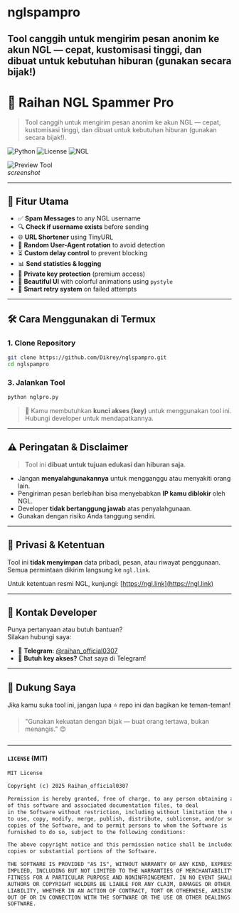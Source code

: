 # nglspampro
Tool canggih untuk mengirim pesan anonim ke akun NGL — cepat, kustomisasi tinggi, dan dibuat untuk kebutuhan hiburan (gunakan secara bijak!)
---

# 🚀 Raihan NGL Spammer Pro

> Tool canggih untuk mengirim pesan anonim ke akun NGL — cepat, kustomisasi tinggi, dan dibuat untuk kebutuhan hiburan (gunakan secara bijak!).

![Python](https://img.shields.io/badge/Python-3.8%2B-blue?style=for-the-badge&logo=python)
![License](https://img.shields.io/badge/License-MIT-green?style=for-the-badge)
![NGL](https://img.shields.io/badge/NGL-Anonim%20Q%26A-red?style=for-the-badge&logo=google-forms)

![Preview Tool](https://via.placeholder.com/800x400.png?text=Raihan+NGL+Spammer+Pro)  
*screenshot*

---

## 🌟 Fitur Utama

- ✅ **Spam Messages** to any NGL username
- 🔍 **Check if username exists** before sending
- 🌐 **URL Shortener** using TinyURL
- 🤖 **Random User-Agent rotation** to avoid detection
- ⏳ **Custom delay control** to prevent blocking
- 📊 **Send statistics & logging**
- 🔐 **Private key protection** (premium access)
- 🎨 **Beautiful UI** with colorful animations using `pystyle`
- 🧠 **Smart retry system** on failed attempts
---

## 🛠️ Cara Menggunakan di Termux

### 1. Clone Repository
```bash
git clone https://github.com/Dikrey/nglspampro.git
cd nglspampro
```

### 3. Jalankan Tool
```bash
python nglpro.py
```

> 🔑 Kamu membutuhkan **kunci akses (key)** untuk menggunakan tool ini. Hubungi developer untuk mendapatkannya.

---

## ⚠️ Peringatan & Disclaimer

> Tool ini **dibuat untuk tujuan edukasi dan hiburan saja**.

- Jangan **menyalahgunakannya** untuk mengganggu atau menyakiti orang lain.
- Pengiriman pesan berlebihan bisa menyebabkan **IP kamu diblokir** oleh NGL.
- Developer **tidak bertanggung jawab** atas penyalahgunaan.
- Gunakan dengan risiko Anda tanggung sendiri.

---

## 📄 Privasi & Ketentuan

Tool ini **tidak menyimpan** data pribadi, pesan, atau riwayat penggunaan.  
Semua permintaan dikirim langsung ke `ngl.link`.

Untuk ketentuan resmi NGL, kunjungi: [https://ngl.link](https://ngl.link)

---

## 🤝 Kontak Developer

Punya pertanyaan atau butuh bantuan?  
Silakan hubungi saya:

- 📩 **Telegram**: [@raihan_official0307](https://t.me/raihan_official0307)
- 💬 **Butuh key akses?** Chat saya di Telegram!

---

## 🙏 Dukung Saya

Jika kamu suka tool ini, jangan lupa ⭐ repo ini dan bagikan ke teman-teman!

> "Gunakan kekuatan dengan bijak — buat orang tertawa, bukan menangis." 😊
```

```

---

#### `LICENSE` (MIT)
```txt
MIT License

Copyright (c) 2025 Raihan_official0307

Permission is hereby granted, free of charge, to any person obtaining a copy
of this software and associated documentation files, to deal
in the Software without restriction, including without limitation the rights
to use, copy, modify, merge, publish, distribute, sublicense, and/or sell
copies of the Software, and to permit persons to whom the Software is
furnished to do so, subject to the following conditions:

The above copyright notice and this permission notice shall be included in all
copies or substantial portions of the Software.

THE SOFTWARE IS PROVIDED "AS IS", WITHOUT WARRANTY OF ANY KIND, EXPRESS OR
IMPLIED, INCLUDING BUT NOT LIMITED TO THE WARRANTIES OF MERCHANTABILITY,
FITNESS FOR A PARTICULAR PURPOSE AND NONINFRINGEMENT. IN NO EVENT SHALL THE
AUTHORS OR COPYRIGHT HOLDERS BE LIABLE FOR ANY CLAIM, DAMAGES OR OTHER
LIABILITY, WHETHER IN AN ACTION OF CONTRACT, TORT OR OTHERWISE, ARISING FROM,
OUT OF OR IN CONNECTION WITH THE SOFTWARE OR THE USE OR OTHER DEALINGS IN THE
SOFTWARE.
```

